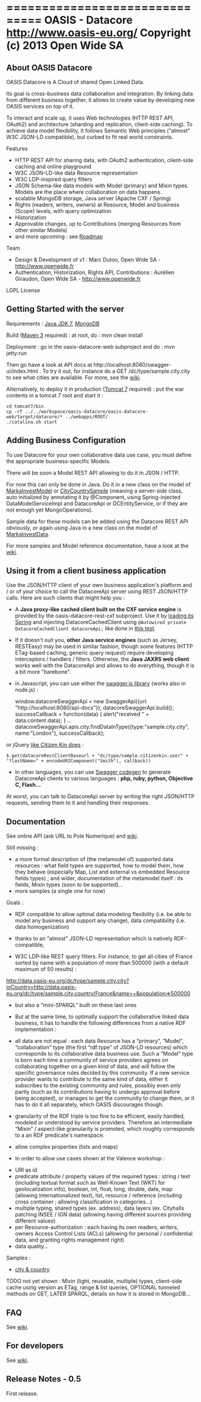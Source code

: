 ===============================
OASIS - Datacore
http://www.oasis-eu.org/
Copyright (c) 2013 Open Wide SA
===============================


About OASIS Datacore
--------------------

OASIS Datacore is A Cloud of shared Open Linked Data.

Its goal is cross-business data collaboration and integration. By linking data from different business together, it allows to create value by developing new OASIS services on top of it.

To interact and scale up, it uses Web technologies (HTTP REST API, OAuth2) and architecture (sharding and replication, client-side caching).
To achieve data model flexibility, it follows Semantic Web principles ("almost" W3C JSON-LD compatible), but curbed to fit real world constraints.

Features
   * HTTP REST API for sharing data, with OAuth2 authentication, client-side caching and online playground
   * W3C JSON-LD-like data Resource representation
   * W3C LDP-inspired query filters
   * JSON Schema-like data models with Model (primary) and Mixin types. Models are the place where collaboration on data happens.
   * scalable MongoDB storage, Java server (Apache CXF / Spring)
   * Rights (readers, writers, owners) at Resource, Model and business (Scope) levels, with query optimization
   * Historization
   * Approvable changes, up to Contributions (merging Resources from other similar Models)
   * and more upcoming : see [Roadmap](https://github.com/pole-numerique/oasis-datacore/issues)

Team
   * Design & Development of v1 : Marc Dutoo, Open Wide SA - http://www.openwide.fr
   * Authentication, Historization, Rights API, Contributions : Aurélien Giraudon, Open Wide SA - http://www.openwide.fr

LGPL License


Getting Started with the server
-------------------------------

Requirements : [Java JDK 7](http://www.oracle.com/technetwork/java/javase/downloads/jdk7-downloads-1880260.html), [MongoDB](http://docs.mongodb.org/manual/installation/)

Build ([Maven 3](http://maven.apache.org/download.cgi) required) : at root, do : mvn clean install

Deployment : go in the oasis-datacore-web subproject and do : mvn jetty:run

Then go have a look at API docs at http://localhost:8080/swagger-ui/index.html . To try it out, for instance do a GET /dc/type/sample.city.city to see what cities are available. For more, see the [wiki](https://github.com/pole-numerique/oasis-datacore/wiki).

Alternatively, to deploy it in production ([Tomcat 7](http://tomcat.apache.org/download-70.cgi) required) : put the war contents in a tomcat 7 root and start it :

    cd tomcat7/bin
    cp -rf ../../workspace/oasis-datacore/oasis-datacore-web/target/datacore/* ../webapps/ROOT/
    ./catalina.sh start


Adding Business Configuration
-----------------------------

To use Datacore for your own collaborative data use case, you must define the appropriate business-specific Models.

There will be soon a Model REST API allowing to do it in JSON / HTTP.

For now this can only be done in Java. Do it in a new class on the model of [MarkaInvestModel](https://github.com/pole-numerique/oasis-datacore/blob/master/oasis-datacore-core/src/main/java/org/oasis/datacore/core/sample/MarkaInvestModel.java) or [CityCountrySample](https://github.com/pole-numerique/oasis-datacore/blob/master/oasis-datacore-core/src/main/java/org/oasis/datacore/core/sample/CityCountrySample.java) (meaning a server-side class, auto initialized by annotating it by @Component, using Spring-injected DataModelServiceImpl and DatacoreApi or DCEntityService, or if they are not enough yet MongoOperations).

Sample data for these models can be added using the Datacore REST API obviously, or again using Java in a new class on the model of [MarkaInvestData](https://github.com/pole-numerique/oasis-datacore/blob/master/oasis-datacore-core/src/main/java/org/oasis/datacore/core/sample/MarkaInvestData.java).

For more samples and Model reference documentation, have a look at the [wiki](https://github.com/pole-numerique/oasis-datacore/wiki).


Using it from a client business application
-------------------------------------------

Use the JSON/HTTP client of your own business application's platform and / or of your choice to call the DatacoreApi server using REST JSON/HTTP calls. Here are such clients that might help you :

- A **Java proxy-like cached client built on the CXF service engine** is provided by the oasis-datacore-rest-cxf subproject. Use it by [loading its Spring](https://github.com/pole-numerique/oasis-datacore/blob/master/oasis-datacore-rest-cxf/src/main/resources/oasis-datacore-rest-client-context.xml) and injecting DatacoreCachedClient using ```@Autowired private DatacoreCachedClient datacoreApi;``` like done in [this test](https://github.com/pole-numerique/oasis-datacore/blob/master/oasis-datacore-rest-cxf/src/test/java/org/oasis/datacore/rest/api/client/DatacoreApiCXFClientTest.java).

- If it doesn't suit you, **other Java service engines** (such as Jersey, RESTEasy) may be used in similar fashion, though some features (HTTP ETag-based caching, generic query request) require developing interceptors / handlers / filters. Otherwise, the **Java JAXRS web client** works well with the DatacoreApi and allows to do everything, though it is a bit more "barebone".

- in Javascript, you can use either the [swagger.js library](https://github.com/wordnik/swagger-js) (works also in node.js) :

    window.datacoreSwaggerApi = new SwaggerApi({url: "http://localhost:8080/api-docs"});
    datacoreSwaggerApi.build();
    successCallback = function(data) { alert("received " + data.content.data); }
    ...
    datacoreSwaggerApi.apis.city.findDataInType({type:"sample.city.city", name:"London"},  successCallback);

or jQuery [like Citizen Kin does](https://github.com/pole-numerique/oasis-gru/blob/master/oasis-gru-parent/oasis-gru-webapps/oasis-gru-webapps-back/src/main/webapp/WEB-INF/jsp/permissions.jsp) :

    $.get(datacoreRestClientBaseurl + "dc/type/sample.citizenkin.user" + "?lastName=" + encodeURIComponent("Smith"), callback))

- In other languages, you can use [Swagger codegen](https://github.com/wordnik/swagger-codegen) to generate DatacoreApi clients to various languages : **php, ruby, python, Objective C, Flash...**

At worst, you can talk to DatacoreApi server by writing the right JSON/HTTP requests, sending them to it and handling their responses.


Documentation
--------------

See online API (ask URL to Pole Numerique) and [wiki](https://github.com/pole-numerique/oasis-datacore/wiki).

Still missing :

* a more formal description of (the metamodel of) supported data resources : what field types are supported, how to model them, how they behave (especially Map, List and external vs embedded Resource fields types) ; and wider, documentation of the metamodel itself : its fields, Mixin types (soon to be supported)...
* more samples (a single one for now)


Goals :

* RDF compatible
to allow optimal data modeling flexibility (i.e. be able to model any business and support any change), data compatibility (i.e. data homogenization)

 - thanks to an “almost” JSON-LD representation which is natively RDF-compatible,

 - W3C LDP-like REST query filters. For instance, to get all cities of France sorted by name with a population of more than 500000 (with a default maximum of 50 results) :

http://data.oasis-eu.org/dc/type/sample.city.city?inCountry=http://data.oasis-eu.org/dc/type/sample.city.country/France&name=+&population=>500000

 - but also a “mini-SPARQL” built on these last ones


* But at the same time, to optimally support the collaborative linked data business, it has to handle the following differences from a native RDF implementation :

 - all data are not equal : each data Resource has a “primary”, “Model”, “collaboration” type (the first “rdf:type” of JSON-LD resources) which corresponds to its collaborative data business use. Such a “Model” type is born each time a community of service providers agrees on collaborating together on a given kind of data, and will follow the specific governance rules decided by this community. If a new service provider wants to contribute to the same kind of data, either it subscribes to the existing community and rules, possibly even only partly (such as its contributions having to undergo approval before being accepted), or manages to get the community to change them, or it has to do it all separately, which OASIS discourages though. 

 - granularity of the RDF triple is too fine to be efficient, easily handled, modeled or understood by service providers. Therefore an intermediate “Mixin” / aspect-like granularity is promoted, which roughly corresponds to a an RDF predicate's namespace.

 - allow complex properties (lists and maps)


* In order to allow use cases shown at the Valence workshop :

 - URI as id
 - predicate attribute / property values of the required types : string / text (including textual format such as Well-Known Text (WKT) for geolocalization info), boolean, int, float, long, double, date, map (allowing internationalized text), list, resource / reference (including cross container ; allowing classification in categories...)
 - multiple typing, shared types (ex. address), data layers (ex. Cityhalls patching INSEE / IGN data) (allowing having different sources providing different values)
 - per Resource-authorization : each having its own readers, writers, owners Access Control Lists (ACLs) (allowing for personal / confidential data, and granting rights management right)
 - data quality...


Samples :

* [city & country](https://github.com/pole-numerique/oasis-datacore/wiki/Tutorial---city-&-country)

TODO not yet shown : Mixin (light, reusable, multiple) types, client-side cache using version as ETag, range & list queries, OPTIONAL tunneled methods on GET, LATER SPARQL, details on how it is stored in MongoDB...


FAQ
---
See [wiki](https://github.com/pole-numerique/oasis-datacore/wiki).


For developers
--------------
See [wiki](https://github.com/pole-numerique/oasis-datacore/wiki).


Release Notes - 0.5
-------------------
First release.


